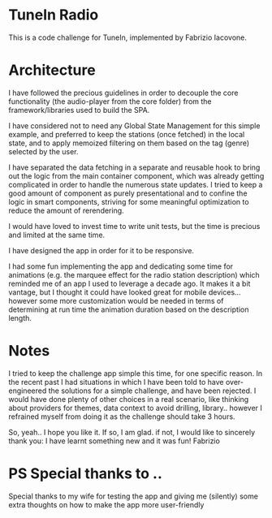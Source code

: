 # TuneIn Radio

This is a code challenge for TuneIn, implemented by Fabrizio Iacovone.

# Architecture

I have followed the precious guidelines in order to decouple the core functionality (the audio-player from the core folder) from the framework/libraries used to build the SPA.

I have considered not to need any Global State Management for this simple example, and preferred to keep the stations (once fetched) in the local state, and to apply memoized filtering on them based on the tag (genre) selected by the user.

I have separated the data fetching in a separate and reusable hook to bring out the logic from the main container component, which was already getting complicated in order to handle the numerous state updates. I tried to keep a good amount of component as purely presentational and to confine the logic in smart components, striving for some meaningful optimization to reduce the amount of rerendering.

I would have loved to invest time to write unit tests, but the time is precious and limited at the same time.

I have designed the app in order for it to be responsive.

I had some fun implementing the app and dedicating some time for animations (e.g. the marquee effect for the radio station description) which reminded me of an app I used to leverage a decade ago. It makes it a bit vantage, but I thought it could have looked great for mobile devices... however some more customization would be needed in terms of determining at run time the animation duration based on the description length.

# Notes

I tried to keep the challenge app simple this time, for one specific reason. In the recent past I had situations in which I have been told to have over-engineered the solutions for a simple challenge, and have been rejected. I would have done plenty of other choices in a real scenario, like thinking about providers for themes, data context to avoid drilling, library.. however I refrained myself from doing it as the challenge should take 3 hours.

So, yeah.. I hope you like it.
If so, I am glad. if not, I would like to sincerely thank you: I have learnt something new and it was fun!
Fabrizio

# PS Special thanks to ..

Special thanks to my wife for testing the app and giving me (silently) some extra thoughts on how to make the app more user-friendly
